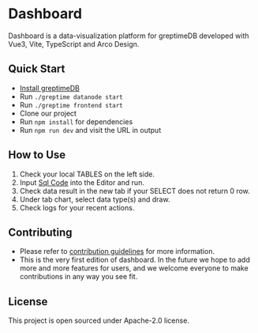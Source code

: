 # Dashboard

Dashboard is a data-visualization platform for greptimeDB developed with Vue3, Vite, TypeScript and Arco Design.


## Quick Start

- [Install greptimeDB](https://docs.greptime.com/installation/overview)
- Run `./greptime datanode start`
- Run `./greptime frontend start`
- Clone our project
- Run `npm install` for dependencies
- Run `npm run dev` and visit the URL in output

## How to Use
1. Check your local TABLES on the left side.
2. Input [Sql Code](https://docs.greptime.com/user-guide/reading-writing-data) into the Editor and run.
3. Check data result in the new tab if your SELECT does not return 0 row.
4. Under tab chart, select data type(s) and draw.
5. Check logs for your recent actions.

## Contributing
- Please refer to [contribution guidelines](https://github.com/GreptimeTeam/greptimedb/blob/75dcf2467b022d4378f904efe5aae5027298986e/CONTRIBUTING.md) for more information.
- This is the very first edition of dashboard. In the future we hope to add more and more features for users, and we welcome everyone to make contributions in any way you see fit.

## License

This project is open sourced under Apache-2.0 license.

